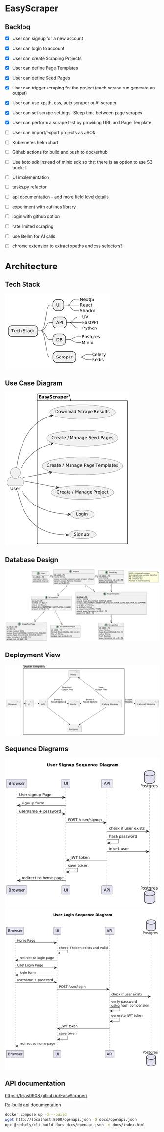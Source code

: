 # EasyScraper

## Backlog
- [x] User can signup for a new account
- [x] User can login to account
- [x] User can create Scraping Projects
- [x] User can define Page Templates
- [x] User can define Seed Pages
- [x] User can trigger scraping for the project (each scrape run generate an output)
- [x] User can use xpath, css, auto scraper or AI scraper
- [x] User can set scrape settings- Sleep time between page scrapes
- [x] User can perform a scrape test by providing URL and Page Template
- [ ] User can import/export projects as JSON
- [ ] Kubernetes helm chart
- [ ] Github actions for build and push to dockerhub
- [ ] Use boto sdk instead of minio sdk so that there is an option to use S3 bucket
- [ ] UI implementation
- [ ] tasks.py refactor
- [ ] api documentation - add more field level details
- [ ] experiment with outlines library
- [ ] login with github option
- [ ] rate limited scraping
- [ ] use litellm for AI calls
- [ ] chrome extension to extract xpaths and css selectors?


# Architecture

## Tech Stack

![Tech Stack](docs/plantuml/output/tech-stack.png)

## Use Case Diagram

![Use case diagram](docs/plantuml/output/use-case-diagram.png)

## Database Design

![Database design](docs/plantuml/output/db-schema.png)

## Deployment View

![Deployment View](docs/plantuml/output/deployment.png)

## Sequence Diagrams

![User Signup Sequence Diagram](docs/plantuml/output/sequence-signup.png)
![User Login Sequence Diagram](docs/plantuml/output/sequence-login.png)

## API documentation

https://tejas0908.github.io/EasyScraper/

Re-build api documentation
```bash
docker compose up -d --build
wget http://localhost:8000/openapi.json -O docs/openapi.json
npx @redocly/cli build-docs docs/openapi.json -o docs/index.html
```